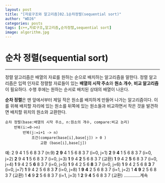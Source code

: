```yaml
---
layout: post
title: "[자료구조와 알고리즘]02.1순차정렬(sequential sort)"
author: "WD26"
categories: posts
tags: [c++,자료구조,알고리즘,순차정렬,sequential sort]
image: algorithm.jpg
---
```


# 순차 정렬(sequential sort)

- - -
정렬 알고리즘은 배열의 자료를 원하는 순으로 배치하는 알고리즘을 말한다. 정렬 알고리즘은 입력 인자로 정렬할 자료들이 있는 **배열의 시작 주소**와 **원소 개수**, **비교 알고리즘**이 필요하다. 수행 후에는 원하는 순서로 배치된 상태의 배열이 나온다.

**순차 정렬**은 맨 앞에서부터 제일 작은 원소를 배치하게 만들어 나가는 알고리즘이다. 이를 위해 배치할 자리에 있는 원소를 뒤쪽에 있는 원소들과 비교하면서 작은 것을 발견하면 배치할 위치의 원소와 교환한다.

```
순차 정렬(base:배열의 시작 주소, n:원소의 개수, compare:비교 논리)
	반복(i:=0->n)
    	반복(j:=i+1 -> n)
        	조건(compare(base[i],base[j]) > 0 )
            	교환 (base[i],base[j])
```

예:
2 9 4 1 5 6 8 3 7 (n:9)
**2** **9** 4 1 5 6 8 3 7 (i=0, j=1)
**2** 9 **4** 1 5 6 8 3 7 (i=0, j=2)
**2** 9 4 **1** 5 6 8 3 7 (i=0, j=3)
**1** 9 4 **2** 5 6 8 3 7 (교환)
**1** 9 4 2 **5** 6 8 3 7 (i=0, j=4)
**1** 9 4 2 5 **6** 8 3 7 (i=0, j=5)
**1** 9 4 2 5 6 **8** 3 7 (i=0, j=6)
**1** 9 4 2 5 6 8 **3** 7 (i=0, j=7)
**1** 9 4 2 5 6 8 3 **7** (i=0, j=8)
1 **9** **4** 2 5 6 8 3 7 (i=1, j=2)
1 **4** **9** 2 5 6 8 3 7 (교환)
1 **4** 9 **2** 5 6 8 3 7 (i=1, j=3)
1 **2** 9 **4** 5 6 8 3 7 (교환)
.............계속
